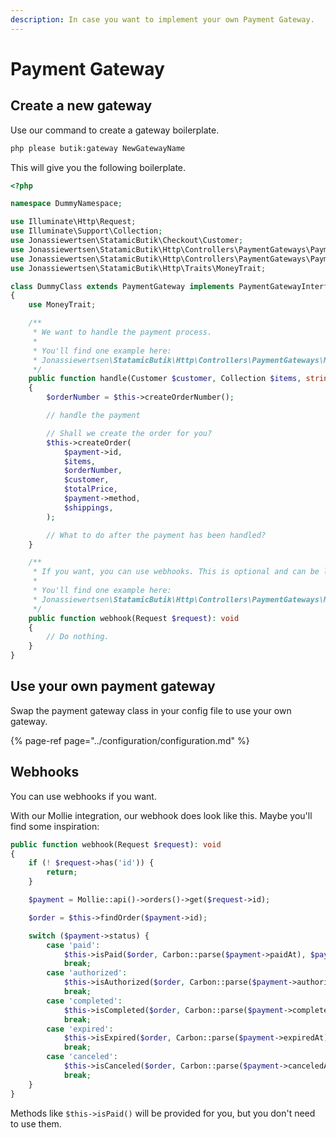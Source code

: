 ```yaml
---
description: In case you want to implement your own Payment Gateway.
---
```


# Payment Gateway

## Create a new gateway

Use our command to create a gateway boilerplate.

```bash
php please butik:gateway NewGatewayName
```

This will give you the following boilerplate.

```php
<?php

namespace DummyNamespace;

use Illuminate\Http\Request;
use Illuminate\Support\Collection;
use Jonassiewertsen\StatamicButik\Checkout\Customer;
use Jonassiewertsen\StatamicButik\Http\Controllers\PaymentGateways\PaymentGateway;
use Jonassiewertsen\StatamicButik\Http\Controllers\PaymentGateways\PaymentGatewayInterface;
use Jonassiewertsen\StatamicButik\Http\Traits\MoneyTrait;

class DummyClass extends PaymentGateway implements PaymentGatewayInterface
{
    use MoneyTrait;

    /**
     * We want to handle the payment process.
     *
     * You'll find one example here:
     * Jonassiewertsen\StatamicButik\Http\Controllers\PaymentGateways\MolliePaymentGateway.php line 26
     */
    public function handle(Customer $customer, Collection $items, string $totalPrice, Collection $shippings)
    {
        $orderNumber = $this->createOrderNumber();

        // handle the payment

        // Shall we create the order for you?
        $this->createOrder(
            $payment->id,
            $items,
            $orderNumber,
            $customer,
            $totalPrice,
            $payment->method,
            $shippings,
        );

        // What to do after the payment has been handled?
    }

    /**
     * If you want, you can use webhooks. This is optional and can be left empty.
     *
     * You'll find one example here:
     * Jonassiewertsen\StatamicButik\Http\Controllers\PaymentGateways\MolliePaymentGateway.php line 53
     */
    public function webhook(Request $request): void
    {
        // Do nothing.
    }
}
```

## Use your own payment gateway

Swap the payment gateway class in your config file to use your own gateway.

{% page-ref page="../configuration/configuration.md" %}

## Webhooks

You can use webhooks if you want.

With our Mollie integration, our webhook does look like this. Maybe you'll find some inspiration:

```php
public function webhook(Request $request): void
{
    if (! $request->has('id')) {
        return;
    }

    $payment = Mollie::api()->orders()->get($request->id);

    $order = $this->findOrder($payment->id);

    switch ($payment->status) {
        case 'paid':
            $this->isPaid($order, Carbon::parse($payment->paidAt), $payment->method);
            break;
        case 'authorized':
            $this->isAuthorized($order, Carbon::parse($payment->authorizedAt), $payment->method);
            break;
        case 'completed':
            $this->isCompleted($order, Carbon::parse($payment->completedAt), $payment->method);
            break;
        case 'expired':
            $this->isExpired($order, Carbon::parse($payment->expiredAt));
            break;
        case 'canceled':
            $this->isCanceled($order, Carbon::parse($payment->canceledAt));
            break;
    }
}
```

Methods like `$this->isPaid()` will be provided for you, but you don't need to use them.

